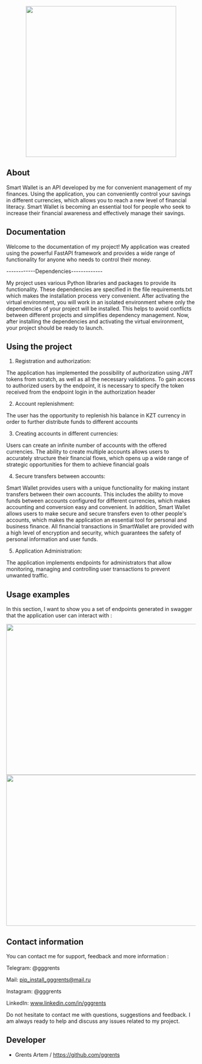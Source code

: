 <p align="center">
      <img src="https://sun9-50.userapi.com/impg/g7qJkBpGCIwoGuDC3mlewNw3KRZS1G6XKhFgMg/qxoTg_tYYEI.jpg?size=500x500&quality=96&sign=d03e7b96592e2ae005150f705b98ebb3&type=album" height = "400" width="400">
</p>

## About
Smart Wallet is an API developed by me for convenient management of my finances. 
Using the application, you can conveniently control your savings in different currencies, which allows you to reach a new level of financial literacy.
Smart Wallet is becoming an essential tool for people who seek to increase their financial awareness and effectively manage their savings.

## Documentation

Welcome to the documentation of my project! My application was created using the powerful FastAPI framework and provides a wide range of functionality for anyone who needs to control their money.

------------Dependencies-------------

My project uses various Python libraries and packages to provide its functionality. These dependencies are specified in the file requirements.txt which makes the installation process very convenient.
After activating the virtual environment, you will work in an isolated environment where only the dependencies of your project will be installed. This helps to avoid conflicts between different projects and simplifies dependency management.
Now, after installing the dependencies and activating the virtual environment, your project should be ready to launch.

## Using the project

1. Registration and authorization:

The application has implemented the possibility of authorization using JWT tokens from scratch, as well as all the necessary validations. 
To gain access to authorized users by the endpoint, it is necessary to specify the token received from the endpoint login in the authorization header

2. Account replenishment:

The user has the opportunity to replenish his balance in KZT currency in order 
to further distribute funds to different accounts

3. Creating accounts in different currencies:

Users can create an infinite number of accounts with the offered currencies.
The ability to create multiple accounts allows users to accurately structure their financial flows, 
which opens up a wide range of strategic opportunities for them to achieve financial goals

4. Secure transfers between accounts:

Smart Wallet provides users with a unique functionality for making instant transfers between their own accounts. 
This includes the ability to move funds between accounts configured for different currencies, which makes accounting and conversion easy and convenient.
In addition, Smart Wallet allows users to make secure and secure transfers even to other people's accounts, which makes the application an essential tool for personal and business finance. 
All financial transactions in SmartWallet are provided with a high level of encryption and security, which guarantees the safety of personal information and user funds.

5. Application Administration:

The application implements endpoints for administrators that allow monitoring, managing and controlling user transactions to prevent unwanted traffic.

## Usage examples

In this section, I want to show you a set of endpoints generated in swagger that the application user can interact with :

 <img src="https://sun9-45.userapi.com/impg/M6yGgKx_OaZRaplUfvCAdzHMM_0w2tDpLOEKwQ/slynkPouP-M.jpg?size=1636x979&quality=96&sign=85941b50f7486920a227a1a11fa00e52&type=album" height = "400" width="800">

   <img src="https://sun9-27.userapi.com/impg/lsSEwEzoyoh4TAVUdTMp7R2OqT_iKholOwUJVA/A72BnfMB5yU.jpg?size=1667x982&quality=96&sign=e0492312d40e4e0a49235618c3dbcc7b&type=album" height = "400" width="800">

## Contact information

You can contact me for support, feedback and more information :

Telegram: @gggrents 

Mail: pip_install_gggrents@mail.ru

Instagram: @gggrents

LinkedIn: www.linkedin.com/in/gggrents

Do not hesitate to contact me with questions, suggestions and feedback. I am always ready to help and discuss any issues related to my project.

## Developer

- Grents Artem / https://github.com/ggrents

